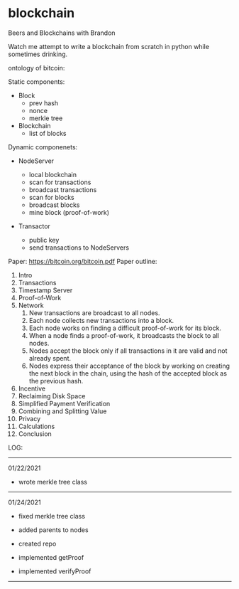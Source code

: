 # blockchain
Beers and Blockchains with Brandon

Watch me attempt to write a blockchain from scratch in python while sometimes drinking.


ontology of bitcoin:

Static components:
* Block
  * prev hash
  * nonce
  * merkle tree
* Blockchain
  * list of blocks

Dynamic componenets:
* NodeServer
  * local blockchain
  * scan for transactions
  * broadcast transactions
  * scan for blocks
  * broadcast blocks
  * mine block (proof-of-work)
  
* Transactor
  * public key
  * send transactions to NodeServers


Paper: https://bitcoin.org/bitcoin.pdf
Paper outline:
1. Intro
2. Transactions
3. Timestamp Server
4. Proof-of-Work
5. Network
    1) New transactions are broadcast to all nodes.
    2) Each node collects new transactions into a block.
    3) Each node works on finding a difficult proof-of-work for its block.
    4) When a node finds a proof-of-work, it broadcasts the block to all nodes.
    5) Nodes accept the block only if all transactions in it are valid and not already spent.
    6) Nodes express their acceptance of the block by working on creating the next block in the
        chain, using the hash of the accepted block as the previous hash.
6. Incentive
7. Reclaiming Disk Space
8. Simplified Payment Verification
9. Combining and Splitting Value
10. Privacy
11. Calculations
12. Conclusion


LOG: 

----------------------------------------------------
01/22/2021

* wrote merkle tree class

----------------------------------------------------
01/24/2021

  * fixed merkle tree class
  * added parents to nodes
  * created repo

  * implemented getProof
  * implemented verifyProof

----------------------------------------------------


